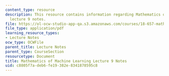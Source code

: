 ```yaml
---
content_type: resource
description: This resource contains information regarding Mathematics of machine learning
  lecture 9 notes.
file: https://ol-ocw-studio-app-qa.s3.amazonaws.com/courses/18-657-mathematics-of-machine-learning-fall-2015/c8805f7adeb6fe19382e8341878595c8_MIT18_657F15_L9.pdf
file_type: application/pdf
learning_resource_types:
- Lecture Notes
ocw_type: OCWFile
parent_title: Lecture Notes
parent_type: CourseSection
resourcetype: Document
title: Mathematics of Machine Learning Lecture 9 Notes
uid: c8805f7a-deb6-fe19-382e-8341878595c8
---
```

